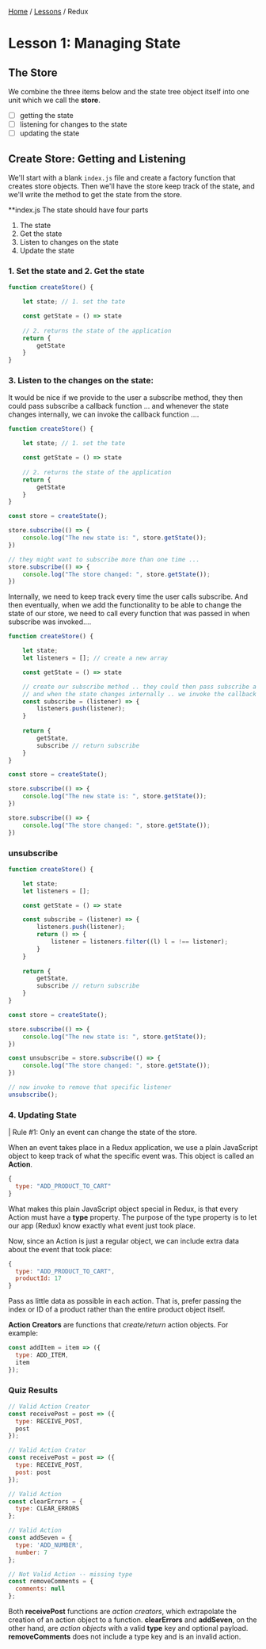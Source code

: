 [Home](https://github.com/amesplant/ReactNotes#react-notes) / [Lessons](https://github.com/amesplant/ReactNotes/tree/master/Lessons) / Redux

# Lesson 1: Managing State

## The Store
We combine the three items below and the state tree object itself into one unit which we call the **store**. 

- [ ] getting the state
- [ ] listening for changes to the state
- [ ] updating the state

## Create Store: Getting and Listening

We'll start with a blank `index.js` file and create a factory function that creates store objects. Then we'll have the store keep track of the state, and we'll write the method to get the state from the store.

**index.js
The state should have four parts
1. The state
2. Get the state
3. Listen to changes on the state
4. Update the state

### 1. Set the state and 2. Get the state

````js
function createStore() {

    let state; // 1. set the tate

    const getState = () => state 
    
    // 2. returns the state of the application
    return {
        getState
    }
}
````

### 3. Listen to the changes on the state:

It would be nice if we provide to the user a subscribe method, they then could pass subscribe a callback function ... and whenever the state changes internally, we can invoke the callback function ....

````js
function createStore() {

    let state; // 1. set the tate

    const getState = () => state 
    
    // 2. returns the state of the application
    return {
        getState
    }
}

const store = createState();

store.subscribe(() => {
    console.log("The new state is: ", store.getState());
})

// they might want to subscribe more than one time ...
store.subscribe(() => {
    console.log("The store changed: ", store.getState());
})

````

Internally, we need to keep track every time the user calls subscribe.
And then eventually, when we add the functionality to be able to change the state of our store, we need to call every function that was passed in when subscribe was invoked....

````js
function createStore() {

    let state; 
    let listeners = []; // create a new array

    const getState = () => state 

    // create our subscribe method .. they could then pass subscribe a callback function
    // and when the state changes internally .. we invoke the callback function
    const subscribe = (listener) => { 
        listeners.push(listener);
    }
    
    return {
        getState,
        subscribe // return subscribe
    }
}

const store = createState();

store.subscribe(() => {
    console.log("The new state is: ", store.getState());
})

store.subscribe(() => {
    console.log("The store changed: ", store.getState());
})

````
### unsubscribe

````js
function createStore() {

    let state; 
    let listeners = []; 

    const getState = () => state 

    const subscribe = (listener) => { 
        listeners.push(listener);
        return () => {
            listener = listeners.filter((l) l = !== listener);
        }
    }
    
    return {
        getState,
        subscribe // return subscribe
    }
}

const store = createState();

store.subscribe(() => {
    console.log("The new state is: ", store.getState());
})

const unsubscribe = store.subscribe(() => {
    console.log("The store changed: ", store.getState());
})

// now invoke to remove that specific listener
unsubscribe();

````

### 4. Updating State
| Rule #1: Only an event can change the state of the store.

When an event takes place in a Redux application, we use a plain JavaScript object to keep track of what the specific event was. This object is called an **Action**.
````js
{
  type: "ADD_PRODUCT_TO_CART"
}
````
What makes this plain JavaScript object special in Redux, is that every Action must have a **type** property. The purpose of the type property is to let our app (Redux) know exactly what event just took place. 

Now, since an Action is just a regular object, we can include extra data about the event that took place:
````js
{
  type: "ADD_PRODUCT_TO_CART",
  productId: 17
}
````
Pass as little data as possible in each action. That is, prefer passing the index or ID of a product rather than the entire product object itself.

**Action Creators** are functions that _create/return_ action objects. For example:
````js
const addItem = item => ({
  type: ADD_ITEM,
  item
});
````
### Quiz Results
````js
// Valid Action Creator
const receivePost = post => ({
  type: RECEIVE_POST,
  post
});

// Valid Action Crator
const receivePost = post => ({
  type: RECEIVE_POST,
  post: post
}); 

// Valid Action
const clearErrors = {
  type: CLEAR_ERRORS
};

// Valid Action
const addSeven = {
  type: 'ADD_NUMBER',
  number: 7
};

// Not Valid Action -- missing type
const removeComments = {
  comments: null
};
````
Both **receivePost** functions are _action creators_, which extrapolate the creation of an action object to a function. 
**clearErrors** and **addSeven**, on the other hand, are _action objects_ with a valid **type** key and optional payload. 
**removeComments** does not include a type key and is an invalid action.
